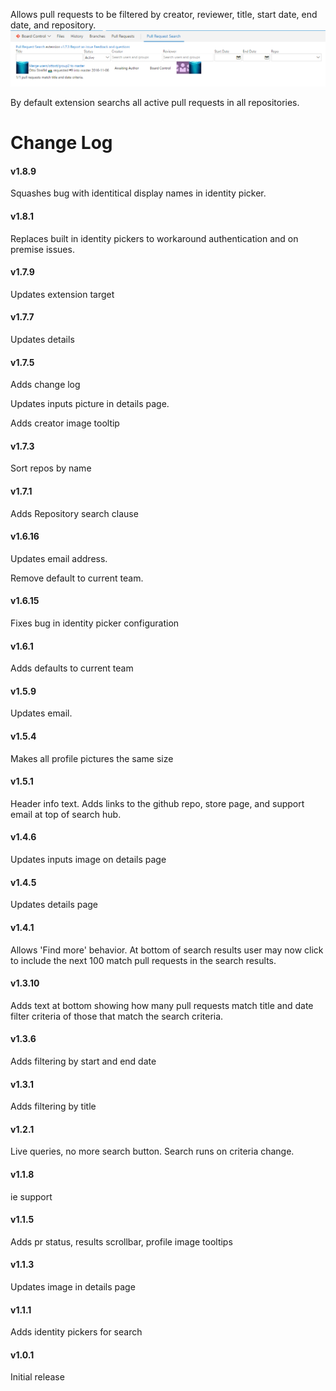 Allows pull requests to be filtered by creator, reviewer, title, start date, end date, and repository.
![Image of inputs](img/inputs.png)

By default extension searchs all active pull requests in all repositories.

# Change Log
#### v1.8.9
Squashes bug with identitical display names in identity picker.
#### v1.8.1
Replaces built in identity pickers to workaround authentication and on premise issues.
#### v1.7.9
Updates extension target
#### v1.7.7
Updates details
#### v1.7.5
Adds change log

Updates inputs picture in details page.

Adds creator image tooltip
#### v1.7.3
Sort repos by name
#### v1.7.1
Adds Repository search clause
#### v1.6.16
Updates email address.

Remove default to current team.
#### v1.6.15
Fixes bug in identity picker configuration
#### v1.6.1
Adds defaults to current team
#### v1.5.9
Updates email.
#### v1.5.4
Makes all profile pictures the same size
#### v1.5.1
Header info text. Adds links to the github repo, store page, and support email at top of search hub.
#### v1.4.6
Updates inputs image on details page
#### v1.4.5
Updates details page
#### v1.4.1
Allows 'Find more' behavior. At bottom of search results user may now click to include the next 100 match pull requests in the search results.
#### v1.3.10
Adds text at bottom showing how many pull requests match title and date filter criteria of those that match the search criteria.
#### v1.3.6
Adds filtering by start and end date
#### v1.3.1
Adds filtering by title
#### v1.2.1
Live queries, no more search button. Search runs on criteria change.
#### v1.1.8
ie support
#### v1.1.5
Adds pr status, results scrollbar, profile image tooltips
#### v1.1.3
Updates image in details page
#### v1.1.1
Adds identity pickers for search
#### v1.0.1
Initial release